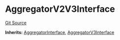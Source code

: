 # AggregatorV2V3Interface
[Git Source](https://github.com/solidant/unlimited-contracts/blob/06933827b140eb30ab8723aa85a9cdce2333525a/src/external/interfaces/chainlink/AggregatorV2V3Interface.sol)

**Inherits:**
[AggregatorInterface](/src/external/interfaces/chainlink/AggregatorInterface.sol/contract.AggregatorInterface.md), [AggregatorV3Interface](/src/external/interfaces/chainlink/AggregatorV3Interface.sol/contract.AggregatorV3Interface.md)


